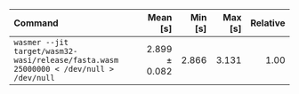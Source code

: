 | Command | Mean [s] | Min [s] | Max [s] | Relative |
|:---|---:|---:|---:|---:|
| `wasmer --jit target/wasm32-wasi/release/fasta.wasm 25000000 < /dev/null > /dev/null` | 2.899 ± 0.082 | 2.866 | 3.131 | 1.00 |
